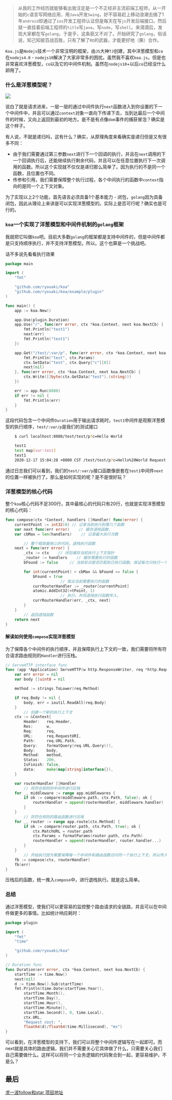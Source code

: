 > 从我的工作经历就能够看出我注定是一个不正经非主流前端工程师，从一开始的`c`语言写网络应用，用`Java`开发`Swing`，好不容易赶上移动浪潮去搞了1年`android`却通过了`ios`开发工程师认证但是每天在写`js`开发后端接口。然后就一直挂着前端工程师的`title`写`java`，写`node`，写`shell`。来滴滴后，发现大家都在写`golang`，于是乎，这条筋又不对了。开始研究了`golang`，俗话说，知己知彼百战百胜，只有了解了`RD`的武器，才能更好地（撕）合作。

`Koa.js`是`Nodejs`技术一个非常注明的框架，由`JS`大神`TJ`创建，其中洋葱模型和`co`在`nodejs4.0` - `nodejs10`解决了大家非常多的困扰。虽然我不喜欢`koa.js`。但是也非常喜欢洋葱模型，`co`以及它的中间件机制。虽然在`nodejs10`+以后`co`已经没什么卵用了。

### 什么是洋葱模型呢？
![](static/2892151181-5ab48de7b5013_articlex.png)

说白了就是请求进来，一层一层的通过中间件执行`next`函数进入到你设置的下一个中间件中，并且可以通过`context`对象一直向下传递下去，当到达最后一个中间件的时候，又向上返回到最初的地方。是不是有点像`dom`事件的捕获冒泡？确实是这个样子。

有人说，不就是递归吗，这有什么？确实，从原理角度来看确实是递归但是又有很多不同：

- 由于我们需要通过第三参数`next`进行下一个回调的执行，并且在`next`调用的下一个回调执行后，还能继续执行剩余代码，并且可以在任意位置执行下一次调用的函数。所以这个实现就不仅仅是递归那么简单了。因为执行的不是同一个函数，且位置也不同。
- 传参和引用，我们需要保障整个执行过程，各个中间执行的函数中`context`指向的是同一个上下文对象。

为了实现以上2个功能，首先语言必须具备1个基本能力 - 闭包，`golang`因为具备闭包，因此从理论上来讲是可以实现洋葱模型的。实际上是否可行呢？确实也是可行的。

### `koa`一个实现了洋葱模型和中间件机制的`golang`框架
我就把它叫做`koa`吧。目前大多数`golang`的框架都是支持中间件的，但是中间件都是只支持顺序执行，并不支持洋葱模型。所以。这个也算是一个挑战吧。

话不多说先看看执行效果
```go
package main

import (
	"fmt"

	"github.com/ryouaki/koa"
	"github.com/ryouaki/koa/example/plugin"
)

func main() {
	app := koa.New()

	app.Use(plugin.Duration)
	app.Use("/", func(err error, ctx *koa.Context, next koa.NextCb) {
		fmt.Println("test1")
		next(err)
		fmt.Println("test1")
	})

	app.Get("/test/:var/p", func(err error, ctx *koa.Context, next koa.NextCb) {
		fmt.Println("test", ctx.Params)
		ctx.SetData("test", ctx.Query["c"][0])
		next(nil)
	}, func(err error, ctx *koa.Context, next koa.NextCb) {
		ctx.Write([]byte(ctx.GetData("test").(string)))
	})

	err := app.Run(8080)
	if err != nil {
		fmt.Println(err)
	}
}
```
这段代码包含一个中间件`Duration`用于输出请求耗时，`test1`中间件是观察洋葱模型的执行顺序，`test/:var/p`是我们的测试接口
```sh
    $ curl localhost:8080/test/test/p?c=Hello World

    test1
    test map[var:test]
    test1
    2020-12-17 15:04:28 +0800 CST /test/test/p?c=Hello%20World Request cost:  0.040756 ms
```
通过日志我们可以看到，我们的`test/:var/p`接口函数像嵌套在`test1`中间件`next`的位置一样被执行了。那么是如何实现的呢？是不是很好玩？

### 洋葱模型的核心代码
整个`koa`核心代码不足300行，其中最核心的代码只有20行，也就是实现洋葱模型的核心代码：
```go
func compose(ctx *Context, handlers []Handler) func(error) {
	currentPoint := int32(0) // 记录当前执行到第几个函数
	var next func(err error)    // 缓存退栈函数，
	var cbMax = len(handlers)    // 记录最大执行次数

        // 整个框架最核心的代码，退栈执行函数
	next = func(err error) {
		_ctx := ctx    // 闭包缓存当前执行上下文指针
		_router := handlers    // 缓存需要执行的函数
		bFound := false     // 当前轮训是否匹配到已执行函数。保证每次只执行一个函数

		for int(currentPoint) < cbMax && bFound == false {
			bFound = true
                        // 取出当前需要执行的函数
			currRouterHandler := _router[currentPoint] 
			atomic.AddInt32(¤tPoint, 1)
                        // 执行，并将退栈执行函数传入。
			currRouterHandler(err, _ctx, next) 
		}
	}
        // 返回退栈函数
	return next
}
```
#### 解读如何使用`compose`实现洋葱模型
为了保障各个中间件的执行顺序，并且保障执行上下文的一致，我们需要将所有符合请求路由规则的`Handler`进行压栈。
```go
// ServeHTTP interface func
func (app *Application) ServeHTTP(w http.ResponseWriter, req *http.Request) {
	var err error = nil
	var body []uint8 = nil

	method := strings.ToLower(req.Method)

	if req.Body != nil {
		body, err = ioutil.ReadAll(req.Body)
	}
        // 创建一个新的执行上下文
	ctx := &Context{
		Header:   req.Header,
		Res:      w,
		Req:      req,
		URL:      req.RequestURI,
		Path:     req.URL.Path,
		Query:    formatQuery(req.URL.Query()),
		Body:     body,
		Method:   method,
		Status:   200,
		IsFinish: false,
		data:     make(map[string]interface{}),
	}

	var routerHandler []Handler
        // 将符合规则的中间件进行压栈
	for _, middleware := range app.middlewares {
		if ok := compare(middleware.path, ctx.Path, false); ok {
			routerHandler = append(routerHandler, middleware.handler)
		}
	}
        // 将符合规则的路由函数进行压栈
	for _, router := range app.route[ctx.Method] {
		if ok := compare(router.path, ctx.Path, true); ok {
			ctx.MatchURL = router.path
			ctx.Params = formatParams(router.path, ctx.Path)
			routerHandler = append(routerHandler, router.handler...)
		}
	}
        // 开始执行因为需要保障每一个中间件和路由函数访问同一个执行上下文，所以传入的是指针。
	fb := compose(ctx, routerHandler)
	fb(err)
}
```    

压栈后的函数，统一推入`compose`中，进行退栈执行。就是这么简单。

### 总结
通过洋葱模型，使我们可以更容易的监控整个路由请求的全链路，并且可以在中间件做更多的事情。比如统计响应耗时：
```go
package plugin

import (
	"fmt"
	"time"

	"github.com/ryouaki/koa"
)

// Duration func
func Duration(err error, ctx *koa.Context, next koa.NextCb) {
	startTime := time.Now()
	next(nil)
	d := time.Now().Sub(startTime)
	fmt.Println(time.Date(startTime.Year(),
		startTime.Month(),
		startTime.Day(),
		startTime.Hour(),
		startTime.Minute(),
		startTime.Second(), 0, time.Local),
		ctx.URL,
		"Request cost: ",
		float64(d)/float64(time.Millisecond), "ms")
}
```

可以看到，在洋葱模型的支持下，我们可以将整个中间件逻辑写在一起即可。而next就是具体的路由逻辑，我们并不需要关心它具体做了什么，只需要关心我们自己需要做什么。这样可以将同一个业务逻辑的代码聚合到一起，更容易维护，不是么？

## 最后 
[求一波follow和star 项目地址](https://github.com/ryouaki/koa)